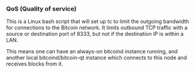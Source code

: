 ### QoS (Quality of service) ###

This is a Linux bash script that will set up tc to limit the outgoing
bandwidth for connections to the Bitcoin network. It limits outbound
TCP traffic with a source or destination port of 8333, but not if the
destination IP is within a LAN.

This means one can have an always-on bitcoind instance running, and
another local bitcoind/bitcoin-qt instance which connects to this node
and receives blocks from it.
